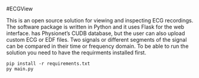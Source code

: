 #ECGView

This is an open source solution for viewing and inspecting ECG recordings. The software package is written in Python and it uses Flask for the web interface. has Physionet’s CUDB database, but the user can also upload custom ECG or EDF files. Two signals or different segments of the signal can be compared in their time or frequency domain. 
To be able to run the solution you need to have the requirments installed first.
```
pip install -r requirements.txt
py main.py
```
